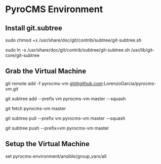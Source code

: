 # PyroCMS Environment

## Install git.subtree

sudo chmod +x /usr/share/doc/git/contrib/subtree/git-subtree.sh

sudo ln -s /usr/share/doc/git/contrib/subtree/git-subtree.sh /usr/lib/git-core/git-subtree

## Grab the Virtual Machine

git remote add -f pyrocms-vm git@github.com:LorenzoGarcia/pyrocms-vm.git

git subtree add --prefix vm pyrocms-vm master --squash

git fetch pyrocms-vm master

git subtree pull --prefix vm pyrocms-vm master --squash

git subtree push --prefix=vm pyrocms-vm master


## Setup the Virtual Machine

set pyrocms-environment/ansible/group_vars/all
